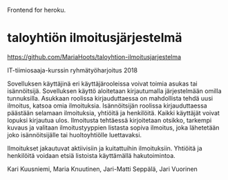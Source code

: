 Frontend for heroku.

# taloyhtiön ilmoitusjärjestelmä

https://github.com/MariaHoots/taloyhtion-ilmoitusjarjestelma

IT-tiimiosaaja-kurssin ryhmätyöharjoitus 2018

Sovelluksen käyttäjinä eri käyttäjärooleissa voivat toimia asukas tai isännöitsijä.
Sovelluksen käyttö aloitetaan kirjautumalla järjestelmään omilla tunnuksilla.
Asukkaan roolissa kirjauduttaessa on mahdollista tehdä uusi ilmoitus, katsoa 
omia ilmoituksia. Isännöitsijän roolissa kirjauduttaessa päästään selamaan ilmoituksia, yhtiöitä ja henkilöitä. 
Kaikki käyttäjät voivat lopuksi kirjautua ulos. Ilmoitusta tehtäessä kirjoitetaan otsikko,
tarkempi kuvaus ja valitaan ilmoitustyyppien listasta sopiva ilmoitus, joka lähetetään
joko isännöitsijälle tai huoltoyhtiölle luettavaksi. 


Ilmoitukset jakautuvat aktiivisiin ja kuitattuihin ilmoituksiin.
Yhtiöitä ja henkilöitä voidaan etsiä listoista käyttämällä hakutoimintoa.


Kari Kuusniemi, Maria Knuutinen, Jari-Matti Seppälä, Jari Vuorinen
